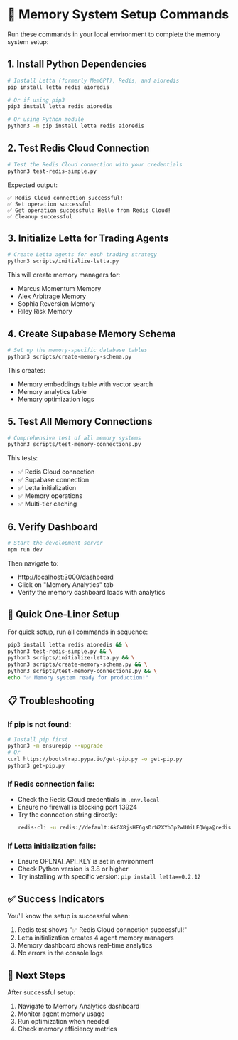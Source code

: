 # 🧠 Memory System Setup Commands

Run these commands in your local environment to complete the memory system setup:

## 1. Install Python Dependencies

```bash
# Install Letta (formerly MemGPT), Redis, and aioredis
pip install letta redis aioredis

# Or if using pip3
pip3 install letta redis aioredis

# Or using Python module
python3 -m pip install letta redis aioredis
```

## 2. Test Redis Cloud Connection

```bash
# Test the Redis Cloud connection with your credentials
python3 test-redis-simple.py
```

Expected output:
```
✅ Redis Cloud connection successful!
✅ Set operation successful
✅ Get operation successful: Hello from Redis Cloud!
✅ Cleanup successful
```

## 3. Initialize Letta for Trading Agents

```bash
# Create Letta agents for each trading strategy
python3 scripts/initialize-letta.py
```

This will create memory managers for:
- Marcus Momentum Memory
- Alex Arbitrage Memory
- Sophia Reversion Memory
- Riley Risk Memory

## 4. Create Supabase Memory Schema

```bash
# Set up the memory-specific database tables
python3 scripts/create-memory-schema.py
```

This creates:
- Memory embeddings table with vector search
- Memory analytics table
- Memory optimization logs

## 5. Test All Memory Connections

```bash
# Comprehensive test of all memory systems
python3 scripts/test-memory-connections.py
```

This tests:
- ✅ Redis Cloud connection
- ✅ Supabase connection
- ✅ Letta initialization
- ✅ Memory operations
- ✅ Multi-tier caching

## 6. Verify Dashboard

```bash
# Start the development server
npm run dev
```

Then navigate to:
- http://localhost:3000/dashboard
- Click on "Memory Analytics" tab
- Verify the memory dashboard loads with analytics

## 🚀 Quick One-Liner Setup

For quick setup, run all commands in sequence:

```bash
pip3 install letta redis aioredis && \
python3 test-redis-simple.py && \
python3 scripts/initialize-letta.py && \
python3 scripts/create-memory-schema.py && \
python3 scripts/test-memory-connections.py && \
echo "✅ Memory system ready for production!"
```

## 📋 Troubleshooting

### If pip is not found:
```bash
# Install pip first
python3 -m ensurepip --upgrade
# Or
curl https://bootstrap.pypa.io/get-pip.py -o get-pip.py
python3 get-pip.py
```

### If Redis connection fails:
- Check the Redis Cloud credentials in `.env.local`
- Ensure no firewall is blocking port 13924
- Try the connection string directly:
  ```bash
  redis-cli -u redis://default:6kGX8jsHE6gsDrW2XYh3p2wU0iLEQWga@redis-13924.c256.us-east-1-2.ec2.redns.redis-cloud.com:13924
  ```

### If Letta initialization fails:
- Ensure OPENAI_API_KEY is set in environment
- Check Python version is 3.8 or higher
- Try installing with specific version: `pip install letta==0.2.12`

## ✅ Success Indicators

You'll know the setup is successful when:
1. Redis test shows "✅ Redis Cloud connection successful!"
2. Letta initialization creates 4 agent memory managers
3. Memory dashboard shows real-time analytics
4. No errors in the console logs

## 🎯 Next Steps

After successful setup:
1. Navigate to Memory Analytics dashboard
2. Monitor agent memory usage
3. Run optimization when needed
4. Check memory efficiency metrics